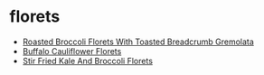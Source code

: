 # florets

 * [Roasted Broccoli Florets With Toasted Breadcrumb Gremolata](index/r/roasted-broccoli-florets-with-toasted-breadcrumb-gremolata-230944.json)
 * [Buffalo Cauliflower Florets](index/b/buffalo-cauliflower-florets.json)
 * [Stir Fried Kale And Broccoli Florets](index/s/stir-fried-kale-and-broccoli-florets.json)
